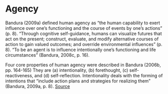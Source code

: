 # Agency
Bandura (2009a) defined human agency as “the human capability to exert influence over one’s functioning and the course of events by one’s actions” (p. 8). “Through cognitive self-guidance, humans can visualize futures that act on the present; construct, evaluate, and modify alternative courses of action to gain valued outcomes; and override environmental influences” (p. 8). “To be an agent is to influence intentionally one’s functioning and life circumstances” (Bandura, 2008c, p. 16).

Four core properties of human agency were described in Bandura (2006b, pp. 164-165) They are (a) intentionality, (b) forethought, (c) self-reactiveness, and (d) self-reflection. Intentionality deals with the forming of intentions that “include action plans and strategies for realizing them” (Bandura, 2009a, p. 8). [Source](https://principlesoflearning.wordpress.com/dissertation/chapter-3-literature-review-2/the-human-perspective/an-agentic-theory-of-the-self-bandura-1997/)
